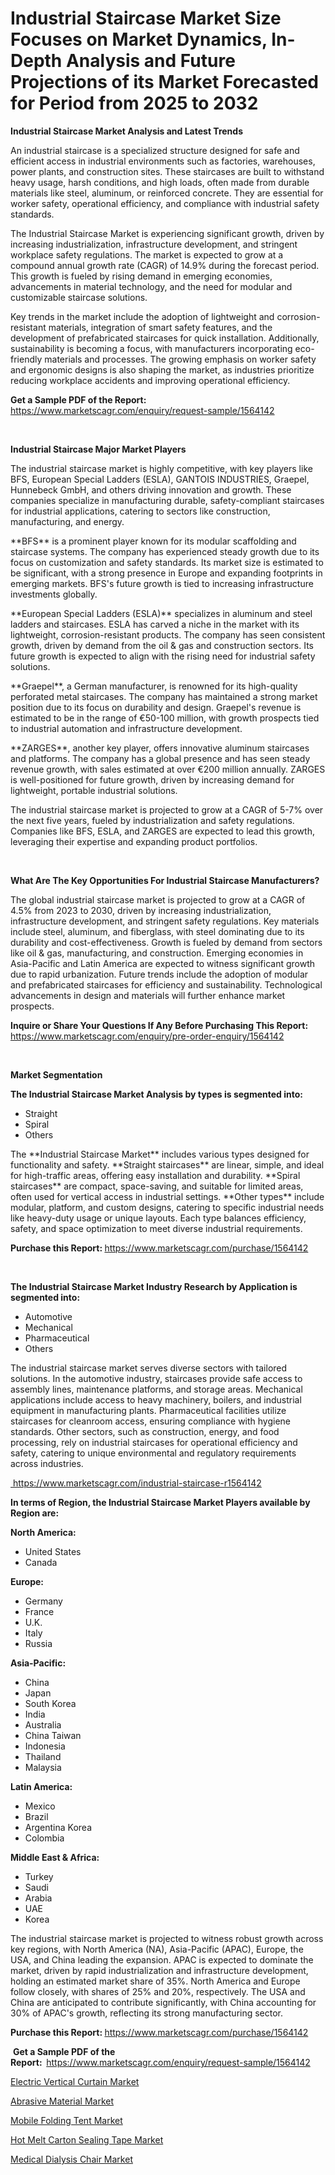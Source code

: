 <p><h1>Industrial Staircase Market Size Focuses on Market Dynamics, In-Depth Analysis and Future Projections of its Market Forecasted for Period from 2025 to 2032</h1></p><p><strong>Industrial Staircase Market Analysis and Latest Trends</strong></p>
<p><p>An industrial staircase is a specialized structure designed for safe and efficient access in industrial environments such as factories, warehouses, power plants, and construction sites. These staircases are built to withstand heavy usage, harsh conditions, and high loads, often made from durable materials like steel, aluminum, or reinforced concrete. They are essential for worker safety, operational efficiency, and compliance with industrial safety standards.</p><p>The Industrial Staircase Market is experiencing significant growth, driven by increasing industrialization, infrastructure development, and stringent workplace safety regulations. The market is expected to grow at a compound annual growth rate (CAGR) of 14.9% during the forecast period. This growth is fueled by rising demand in emerging economies, advancements in material technology, and the need for modular and customizable staircase solutions.</p><p>Key trends in the market include the adoption of lightweight and corrosion-resistant materials, integration of smart safety features, and the development of prefabricated staircases for quick installation. Additionally, sustainability is becoming a focus, with manufacturers incorporating eco-friendly materials and processes. The growing emphasis on worker safety and ergonomic designs is also shaping the market, as industries prioritize reducing workplace accidents and improving operational efficiency.</p></p>
<p><strong>Get a Sample PDF of the Report:&nbsp;</strong> <a href="https://www.marketscagr.com/enquiry/request-sample/1564142?utm_campaign=1901&utm_medium=2&utm_source=Github&utm_content=ia&utm_term=25012025&utm_id=industrial-staircase">https://www.marketscagr.com/enquiry/request-sample/1564142</a></p>
<p>&nbsp;</p>
<p><strong>Industrial Staircase Major Market Players</strong></p>
<p><p>The industrial staircase market is highly competitive, with key players like BFS, European Special Ladders (ESLA), GANTOIS INDUSTRIES, Graepel, Hunnebeck GmbH, and others driving innovation and growth. These companies specialize in manufacturing durable, safety-compliant staircases for industrial applications, catering to sectors like construction, manufacturing, and energy.</p><p>**BFS** is a prominent player known for its modular scaffolding and staircase systems. The company has experienced steady growth due to its focus on customization and safety standards. Its market size is estimated to be significant, with a strong presence in Europe and expanding footprints in emerging markets. BFS's future growth is tied to increasing infrastructure investments globally.</p><p>**European Special Ladders (ESLA)** specializes in aluminum and steel ladders and staircases. ESLA has carved a niche in the market with its lightweight, corrosion-resistant products. The company has seen consistent growth, driven by demand from the oil & gas and construction sectors. Its future growth is expected to align with the rising need for industrial safety solutions.</p><p>**Graepel**, a German manufacturer, is renowned for its high-quality perforated metal staircases. The company has maintained a strong market position due to its focus on durability and design. Graepel's revenue is estimated to be in the range of €50-100 million, with growth prospects tied to industrial automation and infrastructure development.</p><p>**ZARGES**, another key player, offers innovative aluminum staircases and platforms. The company has a global presence and has seen steady revenue growth, with sales estimated at over €200 million annually. ZARGES is well-positioned for future growth, driven by increasing demand for lightweight, portable industrial solutions.</p><p>The industrial staircase market is projected to grow at a CAGR of 5-7% over the next five years, fueled by industrialization and safety regulations. Companies like BFS, ESLA, and ZARGES are expected to lead this growth, leveraging their expertise and expanding product portfolios.</p></p>
<p>&nbsp;</p>
<p><strong>What Are The Key Opportunities For Industrial Staircase Manufacturers?</strong></p>
<p><p>The global industrial staircase market is projected to grow at a CAGR of 4.5% from 2023 to 2030, driven by increasing industrialization, infrastructure development, and stringent safety regulations. Key materials include steel, aluminum, and fiberglass, with steel dominating due to its durability and cost-effectiveness. Growth is fueled by demand from sectors like oil & gas, manufacturing, and construction. Emerging economies in Asia-Pacific and Latin America are expected to witness significant growth due to rapid urbanization. Future trends include the adoption of modular and prefabricated staircases for efficiency and sustainability. Technological advancements in design and materials will further enhance market prospects.</p></p>
<p><strong>Inquire or Share Your Questions If Any Before Purchasing This Report:</strong> <a href="https://www.marketscagr.com/enquiry/pre-order-enquiry/1564142?utm_campaign=1901&utm_medium=2&utm_source=Github&utm_content=ia&utm_term=25012025&utm_id=industrial-staircase">https://www.marketscagr.com/enquiry/pre-order-enquiry/1564142</a></p>
<p>&nbsp;</p>
<p><strong>Market Segmentation</strong></p>
<p><strong>The Industrial Staircase Market Analysis by types is segmented into:</strong></p>
<p><ul><li>Straight</li><li>Spiral</li><li>Others</li></ul></p>
<p><p>The **Industrial Staircase Market** includes various types designed for functionality and safety. **Straight staircases** are linear, simple, and ideal for high-traffic areas, offering easy installation and durability. **Spiral staircases** are compact, space-saving, and suitable for limited areas, often used for vertical access in industrial settings. **Other types** include modular, platform, and custom designs, catering to specific industrial needs like heavy-duty usage or unique layouts. Each type balances efficiency, safety, and space optimization to meet diverse industrial requirements.</p></p>
<p><strong>Purchase this Report:&nbsp;</strong><a href="https://www.marketscagr.com/purchase/1564142?utm_campaign=1901&utm_medium=2&utm_source=Github&utm_content=ia&utm_term=25012025&utm_id=industrial-staircase">https://www.marketscagr.com/purchase/1564142</a></p>
<p>&nbsp;</p>
<p><strong>The Industrial Staircase Market Industry Research by Application is segmented into:</strong></p>
<p><ul><li>Automotive</li><li>Mechanical</li><li>Pharmaceutical</li><li>Others</li></ul></p>
<p><p>The industrial staircase market serves diverse sectors with tailored solutions. In the automotive industry, staircases provide safe access to assembly lines, maintenance platforms, and storage areas. Mechanical applications include access to heavy machinery, boilers, and industrial equipment in manufacturing plants. Pharmaceutical facilities utilize staircases for cleanroom access, ensuring compliance with hygiene standards. Other sectors, such as construction, energy, and food processing, rely on industrial staircases for operational efficiency and safety, catering to unique environmental and regulatory requirements across industries.</p></p>
<p><a href="https://www.marketscagr.com/industrial-staircase-r1564142?utm_campaign=1901&utm_medium=2&utm_source=Github&utm_content=ia&utm_term=25012025&utm_id=industrial-staircase">&nbsp;https://www.marketscagr.com/industrial-staircase-r1564142</a></p>
<p><strong>In terms of Region, the Industrial Staircase Market Players available by Region are:</strong></p>
<p>
    <p> <strong> North America: </strong>
        <ul>
            <li>United States</li>
            <li>Canada</li>
        </ul>
        </p> 
    <p> <strong> Europe: </strong>
        <ul>
            <li>Germany</li>
            <li>France</li>
            <li>U.K.</li>
            <li>Italy</li>
            <li>Russia</li>
        </ul>
        </p> 
    <p> <strong> Asia-Pacific: </strong>
        <ul>
            <li>China</li>
            <li>Japan</li>
            <li>South Korea</li>
            <li>India</li>
            <li>Australia</li>
            <li>China Taiwan</li>
            <li>Indonesia</li>
            <li>Thailand</li>
            <li>Malaysia</li>
        </ul>
        </p> 
    <p> <strong> Latin America: </strong>
        <ul>
            <li>Mexico</li>
            <li>Brazil</li>
            <li>Argentina Korea</li>
            <li>Colombia</li>
        </ul>
        </p> 
    <p> <strong> Middle East & Africa: </strong>
        <ul>
            <li>Turkey</li>
            <li>Saudi</li>
            <li>Arabia</li>
            <li>UAE</li>
            <li>Korea</li>
        </ul>
    </p>
    </p>
<p><p>The industrial staircase market is projected to witness robust growth across key regions, with North America (NA), Asia-Pacific (APAC), Europe, the USA, and China leading the expansion. APAC is expected to dominate the market, driven by rapid industrialization and infrastructure development, holding an estimated market share of 35%. North America and Europe follow closely, with shares of 25% and 20%, respectively. The USA and China are anticipated to contribute significantly, with China accounting for 30% of APAC's growth, reflecting its strong manufacturing sector.</p></p>
<p><strong>Purchase this Report: </strong><a href="https://www.marketscagr.com/purchase/1564142?utm_campaign=1901&utm_medium=2&utm_source=Github&utm_content=ia&utm_term=25012025&utm_id=industrial-staircase">https://www.marketscagr.com/purchase/1564142</a></p>
<p>&nbsp;<strong>Get a Sample PDF of the Report:&nbsp;&nbsp;</strong><a href="https://www.marketscagr.com/enquiry/request-sample/1564142?utm_campaign=1901&utm_medium=2&utm_source=Github&utm_content=ia&utm_term=25012025&utm_id=industrial-staircase">https://www.marketscagr.com/enquiry/request-sample/1564142</a></p>
<p><strong></strong></p>
<p><p><a href="https://www.linkedin.com/pulse/electric-vertical-curtain-market-forecast-2025-2032-expected-gliuf?utm_campaign=1901&utm_medium=2&utm_source=Github&utm_content=ia&utm_term=25012025&utm_id=industrial-staircase">Electric Vertical Curtain Market</a></p><p><a href="https://github.com/hunanuzmez/Market-Research-Report-List-1/blob/main/abrasive-material-market.md?utm_campaign=1901&utm_medium=2&utm_source=Github&utm_content=ia&utm_term=25012025&utm_id=industrial-staircase">Abrasive Material Market</a></p><p><a href="https://www.linkedin.com/pulse/comprehensive-growth-study-mobile-folding-tent-market-cagr-tm4yf?utm_campaign=1901&utm_medium=2&utm_source=Github&utm_content=ia&utm_term=25012025&utm_id=industrial-staircase">Mobile Folding Tent Market</a></p><p><a href="https://github.com/shewlisapsai/Market-Research-Report-List-1/blob/main/hot-melt-carton-sealing-tape-market.md?utm_campaign=1901&utm_medium=2&utm_source=Github&utm_content=ia&utm_term=25012025&utm_id=industrial-staircase">Hot Melt Carton Sealing Tape Market</a></p><p><a href="https://www.linkedin.com/pulse/medical-dialysis-chair-market-challenges-forecasts-development-2kaaf?utm_campaign=1901&utm_medium=2&utm_source=Github&utm_content=ia&utm_term=25012025&utm_id=industrial-staircase">Medical Dialysis Chair Market</a></p></p>